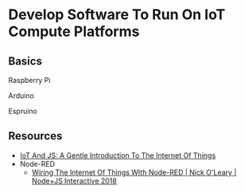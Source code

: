 # Develop Software To Run On IoT Compute Platforms

## Basics

Raspberry Pi

Arduino

Espruino

## Resources

* [IoT And JS: A Gentle Introduction To The Internet Of Things](https://www.joekarlsson.com/2019/11/iot-and-js-a-gentle-introduction-to-the-internet-of-things/)
* Node-RED
  * [Wiring The Internet Of Things WIth Node-RED | Nick O'Leary | Node+JS Interactive 2018](https://youtu.be/jo6MFQIaDLA?list=PLfMzBWSH11xaZvhv1X5Fq1H-oMdnAtG6k)